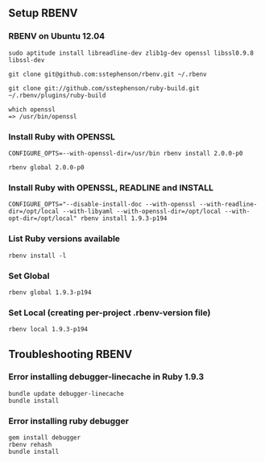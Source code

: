 ## Setup RBENV

### RBENV on Ubuntu 12.04

    sudo aptitude install libreadline-dev zlib1g-dev openssl libssl0.9.8 libssl-dev

    git clone git@github.com:sstephenson/rbenv.git ~/.rbenv

    git clone git://github.com/sstephenson/ruby-build.git ~/.rbenv/plugins/ruby-build

    which openssl
    => /usr/bin/openssl

### Install Ruby with OPENSSL

    CONFIGURE_OPTS=--with-openssl-dir=/usr/bin rbenv install 2.0.0-p0

    rbenv global 2.0.0-p0

### Install Ruby with OPENSSL, READLINE and INSTALL

    CONFIGURE_OPTS="--disable-install-doc --with-openssl --with-readline-dir=/opt/local --with-libyaml --with-openssl-dir=/opt/local --with-opt-dir=/opt/local" rbenv install 1.9.3-p194

### List Ruby versions available

    rbenv install -l

### Set Global

    rbenv global 1.9.3-p194
    
### Set Local (creating per-project .rbenv-version file)

    rbenv local 1.9.3-p194

## Troubleshooting RBENV

### Error installing debugger-linecache in Ruby 1.9.3

    bundle update debugger-linecache
    bundle install

### Error installing ruby debugger

    gem install debugger
    rbenv rehash
    bundle install
